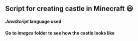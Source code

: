 ## Script for creating castle in Minecraft :smiley:

#### *JavaScript* language used
#### Go to *images* folder to see how the castle looks like
